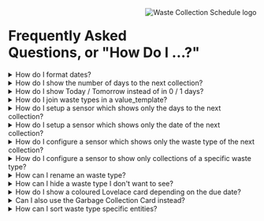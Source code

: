 <!--
HIDDEN COMMENT
To display a concise document, the FAQ shows a summary of the questions and allows answers to be expanded/collapsed.
This is implemented using the following markup:

  <details>
  <summary>QUESTION TEXT GOES HERE</summary>
  <p>

  ANSWER GOES HERE - USED STANDARD MARKDOWN
  </p>
  </details>

The empty line after the <p> is intentional and is required for the expand/collapse to function correctly.
-->


<img src="/images/icon.png" alt="Waste Collection Schedule logo" title="Waste Collection Schedule" align="right" height="60" />

# Frequently Asked Questions, or "How Do I ...?"

<details>
<summary>How do I format dates?</summary>
<p>

Use [strftime](https://docs.python.org/3/library/datetime.html#strftime-strptime-behavior) in `value_template` or `date_template`:

```yaml
# returns "20.03.2020"
value_template: '{{value.date.strftime("%d.%m.%Y")}}'
date_template: '{{value.date.strftime("%d.%m.%Y")}}'

# returns "03/20/2020"
value_template: '{{value.date.strftime("%m/%d/%Y")}}'
date_template: '{{value.date.strftime("%m/%d/%Y")}}'

# returns "Fri, 03/20/2020"
value_template: '{{value.date.strftime("%a, %m/%d/%Y")}}'
date_template: '{{value.date.strftime("%a, %m/%d/%Y")}}'
```
</p>
</details>

<details>
<summary>How do I show the number of days to the next collection?</summary>
<p>

Set `value_template` within the sensor configuration:

```yaml
value_template: 'in {{value.daysTo}} days'
```
</p>
</details>

<details>
<summary>How do I show Today / Tomorrow instead of in 0 / 1 days?</summary>
<p>

Set `value_template` within the sensor configuration:

```yaml
# returns "Today" if value.daysTo == 0
# returns "Tomorrow" if value.daysTo == 1
# returns "in X days" if value.daysTo > 1
value_template: '{% if value.daysTo == 0 %}Today{% elif value.daysTo == 1 %}Tomorrow{% else %}in {{value.daysTo}} days{% endif %}'
```
</p>
</details>

<details>
<summary>How do I join waste types in a value_template?</summary>
<p>

Use the `join` filter:

```yaml
# returns "Garbage, Recycle"
value_template: '{{value.types|join(", ")}}'

# returns "Garbage+Recycle"
value_template: '{{value.types|join("+")}}'
```

Note: If you don't specify a `value_template`, waste types will be joined using the `separator` configuration variable.
</p>
</details>

<details>
<summary>How do I setup a sensor which shows only the days to the next collection?</summary>
<p>

Set `value_template` within the sensor configuration:

```yaml
value_template: '{{value.daysTo}}'
```
</p>
</details>

<details>
<summary>How do I setup a sensor which shows only the date of the next collection?</summary>
<p>

Set `value_template` within the sensor configuration:

```yaml
value_template: '{{value.date.strftime("%m/%d/%Y")}}'
```
</p>
</details>

<details>
<summary>How do I configure a sensor which shows only the waste type of the next collection?</summary>
<p>

Set `value_template` within the sensor configuration:

```yaml
value_template: '{{value.types|join(", ")}}'
```
</p>
</details>

<details>
<summary>How do I configure a sensor to show only collections of a specific waste type?
</summary>
<p>

Set `types` within the sensor configuration:

```yaml
sensor:
  - platform: waste_collection_schedule
    name: next_garbage_collection
    types:
      - Garbage

  - platform: waste_collection_schedule
    name: next_recycle_collection
    types:
      - Recycle
```

Note: If you have set an alias for a waste type, you must use the alias name.
</p>
</details>

<details>
<summary>How can I rename an waste type?</summary>
<p>

Set `alias` in the customize section of a source:

```yaml
waste_collection_schedule:
  sources:
    - name: NAME
      customize:
        - type: Very long garbage name
          alias: Garbage
        - type: Very long recycle name
          alias: Recycle
```
</p>
</details>

<details>
<summary>How can I hide a waste type I don't want to see?</summary>
<p>

Set `show` configuration variable to *false* in the customize section of a source:

```yaml
waste_collection_schedule:
  sources:
    - name: NAME
      customize:
        - type: Unwanted Waste Type
          show: false
```
</p>
</details>

<details>
<summary>How do I show a coloured Lovelace card depending on the due date?</summary>
<p>

You can use [Button Card](https://github.com/custom-cards/button-card) to create a coloured Lovelace cards:

![Button Card](/images/button-cards.png)

```yaml
# configuration.yaml
sensor:
  - platform: waste_collection_schedule
    name: MyButtonCardSensor
    value_template: '{{value.types|join(", ")}}|{{value.daysTo}}|{{value.date.strftime("%d.%m.%Y")}}|{{value.date.strftime("%a")}}'
```

```yaml
# button-card configuration
type: 'custom:button-card'
entity: sensor.mybuttoncardsensor
layout: icon_name_state2nd
show_label: true
label: |
  [[[
    var days_to = entity.state.split("|")[1]
    if (days_to == 0)
    { return "Today" }
    else if (days_to == 1)
    { return "Tomorrow" }
    else
    { return "in " + days_to + " days" }
  ]]]
show_name: true
name: |
  [[[
    return entity.state.split("|")[0]
  ]]]
state:
  - color: red
    operator: template
    value: '[[[ return entity.state.split("|")[1] == 0 ]]]'
  - color: orange
    operator: template
    value: '[[[ return entity.state.split("|")[1] == 1 ]]]'
  - value: default
```
</p>
</details>

<details>
<summary>Can I also use the Garbage Collection Card instead?</summary>
<p>

Yes, the [Garbage Collection Card](https://github.com/amaximus/garbage-collection-card) can also be used with *Waste Collection Schedule*:

```yaml
# configuration.yaml
sensor:
  - platform: waste_collection_schedule
    name: garbage_days
    details_format: appointment_types
    value_template: "{{ value.daysTo }}"
    types:
      - Garbage

  - platform: template
    sensors:
      garbage:
        value_template: >
          {% if states('sensor.garbage_days')|int > 2 %}
            2
          {% else %}
            {{ states('sensor.garbage_days')|int }}
          {% endif %}
        attribute_templates:
          next_date: "{{ state_attr('sensor.garbage_days', 'Garbage') }}"
          days: "{{ states('sensor.garbage_days')|int }}"
```

```yaml
# garbage-collection-card configuration
entity: sensor.garbage
type: 'custom:garbage-collection-card'
```
</p>
</details>

<details>
<summary>How can I sort waste type specific entities?</summary>
<p>

Prerequisites: You already have dedicated sensors per waste type and want to show the sensor with the next collection in a Lovelace card.

Add `add_days_to: True` to the configuration of all sensors you want to sort. This will add the attribute `daysTo` which can be used by e.g. [auto-entities](https://github.com/thomasloven/lovelace-auto-entities) to sort entities by day of next collection.
</p>
</details>

